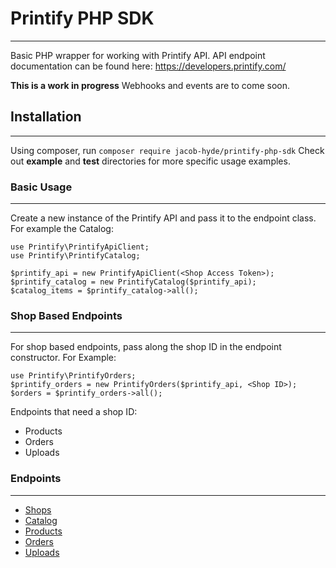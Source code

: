 # Printify PHP SDK
----
Basic PHP wrapper for working with Printify API.
API endpoint documentation can be found here: <https://developers.printify.com/>

**This is a work in progress**
Webhooks and events are to come soon.

## Installation
----
Using composer, run `composer require jacob-hyde/printify-php-sdk`
Check out **example** and **test** directories for more specific usage examples.

### Basic Usage
----
Create a new instance of the Printify API and pass it to the endpoint class. For example the Catalog:
```
use Printify\PrintifyApiClient;
use Printify\PrintifyCatalog;

$printify_api = new PrintifyApiClient(<Shop Access Token>);
$printify_catalog = new PrintifyCatalog($printify_api);
$catalog_items = $printify_catalog->all();
```

### Shop Based Endpoints
----
For shop based endpoints, pass along the shop ID in the endpoint constructor. For Example:
```
use Printify\PrintifyOrders;
$printify_orders = new PrintifyOrders($printify_api, <Shop ID>);
$orders = $printify_orders->all();
```
Endpoints that need a shop ID:
* Products
* Orders
* Uploads

### Endpoints
----
* [Shops](docs/shops.md)
* [Catalog](docs/catalog.md)
* [Products](docs/products.md)
* [Orders](orders.md)
* [Uploads](docs/uploads.md)

